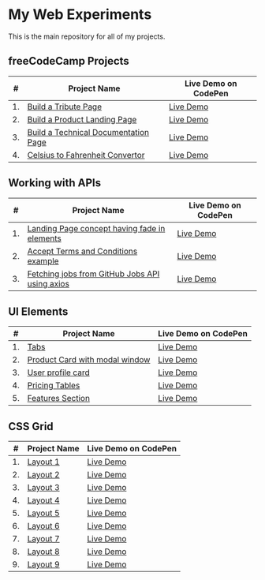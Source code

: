 # My Web Experiments

This is the main repository for all of my projects.

## freeCodeCamp Projects

|  #  | Project Name                                                                                                                                                                                                           | Live Demo on CodePen                                         |
| :-: | ---------------------------------------------------------------------------------------------------------------------------------------------------------------------------------------------------------------------- | ------------------------------------------------------------ |
| 1.  | [Build a Tribute Page](https://github.com/alexandracaulea/freecodecamp-projects/tree/master/Responsive-Web-Design-Projects/Build%20a%20Tribute%20Page)                                                                 | [Live Demo](https://codepen.io/alexandracaulea/full/MWwgbEv) |
| 2.  | [Build a Product Landing Page](https://github.com/alexandracaulea/freecodecamp-projects/tree/master/Responsive-Web-Design-Projects/Build%20a%20Product%20Landing%20Page)                                               | [Live Demo](https://codepen.io/alexandracaulea/full/QWbObOQ) |
| 3.  | [Build a Technical Documentation Page](https://github.com/alexandracaulea/freecodecamp-projects/tree/master/Responsive-Web-Design-Projects/Build%20a%20Technical%20Documentation%20Page)                               | [Live Demo](https://codepen.io/alexandracaulea/full/zYGKdzZ) |
| 4.  | [Celsius to Fahrenheit Convertor](https://github.com/alexandracaulea/freecodecamp-projects/tree/master/JavaScript-Algorithms-and-Data-Structures-Projects/Basic%20Algorithm%20Scripting/convert-celsius-to-fahrenheit) | [Live Demo](https://codepen.io/alexandracaulea/full/rNVKLor) |

## Working with APIs

|  #  | Project Name                                                                                                                              | Live Demo on CodePen                                         |
| :-: | ----------------------------------------------------------------------------------------------------------------------------------------- | ------------------------------------------------------------ |
| 1.  | [Landing Page concept having fade in elements](https://github.com/alexandracaulea/intersection-observer/tree/master/1.fade-in-elements)   | [Live Demo](https://codepen.io/alexandracaulea/full/mdygyxV) |
| 2.  | [Accept Terms and Conditions example](https://github.com/alexandracaulea/intersection-observer/tree/master/2.accept-terms-and-conditions) | [Live Demo](https://codepen.io/alexandracaulea/full/VwYOPKM) |
| 3.  | [Fetching jobs from GitHub Jobs API using axios](https://github.com/alexandracaulea/working-with-apis/tree/master/3.fetching-jobs)        | [Live Demo](https://codepen.io/alexandracaulea/full/VwLBGOj) |

## UI Elements

|  #  | Project Name                                                                                                       | Live Demo on CodePen                                         |
| :-: | ------------------------------------------------------------------------------------------------------------------ | ------------------------------------------------------------ |
| 1.  | [Tabs](https://github.com/alexandracaulea/ui-elements/tree/master/1.Tabs)                                          | [Live Demo](https://codepen.io/alexandracaulea/full/zYxmoop) |
| 2.  | [Product Card with modal window](https://github.com/alexandracaulea/ui-elements/tree/master/2.Card%20with%20modal) | [Live Demo](https://codepen.io/alexandracaulea/full/QWwJgdM) |
| 3.  | [User profile card](https://github.com/alexandracaulea/ui-elements/tree/master/3.User%20profile%20card)            | [Live Demo](https://codepen.io/alexandracaulea/full/wvBLyqJ) |
| 4.  | [Pricing Tables](https://github.com/alexandracaulea/ui-elements/tree/master/4.Pricing%20Tables)                    | [Live Demo](https://codepen.io/alexandracaulea/full/xxGVPYd) |
| 5.  | [Features Section](https://github.com/alexandracaulea/ui-elements/tree/master/5.Features%20section)                | [Live Demo](https://codepen.io/alexandracaulea/full/dyoOJKd) |

## CSS Grid

|  #  | Project Name                                                         | Live Demo on CodePen                                         |
| :-: | -------------------------------------------------------------------- | ------------------------------------------------------------ |
| 1.  | [Layout 1](https://github.com/alexandracaulea/layouts/tree/master/1) | [Live Demo](https://codepen.io/alexandracaulea/full/VwYMwRp) |
| 2.  | [Layout 2](https://github.com/alexandracaulea/layouts/tree/master/2) | [Live Demo](https://codepen.io/alexandracaulea/full/QWwmdPG) |
| 3.  | [Layout 3](https://github.com/alexandracaulea/layouts/tree/master/3) | [Live Demo](https://codepen.io/alexandracaulea/full/ZEYoGmz) |
| 4.  | [Layout 4](https://github.com/alexandracaulea/layouts/tree/master/4) | [Live Demo](https://codepen.io/alexandracaulea/full/ZEYoaPe) |
| 5.  | [Layout 5](https://github.com/alexandracaulea/layouts/tree/master/5) | [Live Demo](https://codepen.io/alexandracaulea/full/abzGrjz) |
| 6.  | [Layout 6](https://github.com/alexandracaulea/layouts/tree/master/6) | [Live Demo](https://codepen.io/alexandracaulea/full/wvBxGYr) |
| 7.  | [Layout 7](https://github.com/alexandracaulea/layouts/tree/master/7) | [Live Demo](https://codepen.io/alexandracaulea/full/JjoBwZL) |
| 8.  | [Layout 8](https://github.com/alexandracaulea/layouts/tree/master/8) | [Live Demo](https://codepen.io/alexandracaulea/full/JjoavbN) |
| 9.  | [Layout 9](https://github.com/alexandracaulea/layouts/tree/master/9) | [Live Demo](https://codepen.io/alexandracaulea/full/Exaddav) |
